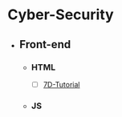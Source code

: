 # Cyber-Security
* ## Front-end
  - ### HTML
    - [ ] [7D-Tutorial](https://youtube.com/playlist?list=PLDoPjvoNmBAw_t_XWUFbBX-c9MafPk9ji&si=sfxD0IXLEHsniFw6)
  - ### JS
